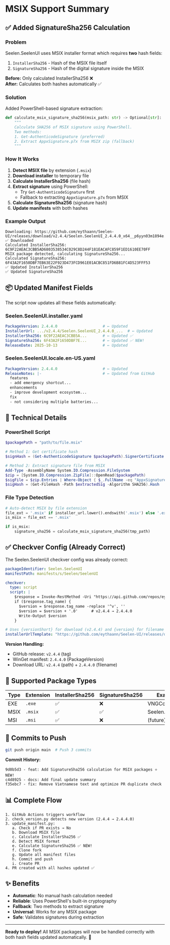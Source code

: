 # MSIX Support Summary

## ✅ Added SignatureSha256 Calculation

### Problem
Seelen.SeelenUI uses MSIX installer format which requires **two** hash fields:
1. `InstallerSha256` - Hash of the MSIX file itself
2. `SignatureSha256` - Hash of the digital signature inside the MSIX

**Before:** Only calculated InstallerSha256 ❌  
**After:** Calculates both hashes automatically ✅

### Solution

Added PowerShell-based signature extraction:

```python
def calculate_msix_signature_sha256(msix_path: str) -> Optional[str]:
    """
    Calculate SHA256 of MSIX signature using PowerShell.
    Two methods:
    1. Get-AuthenticodeSignature (preferred)
    2. Extract AppxSignature.p7x from MSIX zip (fallback)
    """
```

### How It Works

1. **Detect MSIX file** by extension (`.msix`)
2. **Download installer** to temporary file
3. **Calculate InstallerSha256** (file hash)
4. **Extract signature** using PowerShell:
   - Try `Get-AuthenticodeSignature` first
   - Fallback to extracting `AppxSignature.p7x` from MSIX
5. **Calculate SignatureSha256** (signature hash)
6. **Update manifests** with both hashes

### Example Output

```
Downloading: https://github.com/eythaann/Seelen-UI/releases/download/v2.4.4/Seelen.SeelenUI_2.4.4.0_x64__p6yyn03m1894e.Msix
✅ Downloaded
Calculated InstallerSha256: 6C9F22AEAC3CBB5AD6803538534C029C8D244F181EACAFC859F1ED1610EE70FF
MSIX package detected, calculating SignatureSha256...
Calculated SignatureSha256: 6F43A2F1650DBF7EB63E22F923D473FCD961E01ACBC851FD6B81FC4D523FFF53
✅ Updated InstallerSha256
✅ Updated SignatureSha256
```

## 📦 Updated Manifest Fields

The script now updates all these fields automatically:

### Seelen.SeelenUI.installer.yaml
```yaml
PackageVersion: 2.4.4.0                    # ← Updated
InstallerUrl: .../v2.4.4/Seelen.SeelenUI_2.4.4.0_...  # ← Updated
InstallerSha256: 6C9F22AEAC3CBB5A...       # ← Updated ✅
SignatureSha256: 6F43A2F1650DBF7E...       # ← Updated ✅ NEW!
ReleaseDate: 2025-10-13                    # ← Updated
```

### Seelen.SeelenUI.locale.en-US.yaml
```yaml
PackageVersion: 2.4.4.0                    # ← Updated
ReleaseNotes: |-                           # ← Updated from GitHub
  features
  - add emergency shortcut...
  enhancements
  - improve development ecosystem...
  fix
  - not considering multiple batteries...
```

## 🔧 Technical Details

### PowerShell Script
```powershell
$packagePath = "path/to/file.msix"

# Method 1: Get certificate hash
$signHash = (Get-AuthenticodeSignature $packagePath).SignerCertificate.GetCertHashString("SHA256")

# Method 2: Extract signature file from MSIX
Add-Type -AssemblyName System.IO.Compression.FileSystem
$zip = [System.IO.Compression.ZipFile]::OpenRead($packagePath)
$sigFile = $zip.Entries | Where-Object { $_.FullName -eq "AppxSignature.p7x" }
$sigHash = (Get-FileHash -Path $extractedSig -Algorithm SHA256).Hash
```

### File Type Detection
```python
# Auto-detect MSIX by file extension
file_ext = '.msix' if installer_url.lower().endswith('.msix') else '.exe'
is_msix = file_ext == '.msix'

if is_msix:
    signature_sha256 = calculate_msix_signature_sha256(tmp_path)
```

## ✅ Checkver Config (Already Correct)

The Seelen.SeelenUI checkver config was already correct:

```yaml
packageIdentifier: Seelen.SeelenUI
manifestPath: manifests/s/Seelen/SeelenUI

checkver:
  type: script
  script: |
    $response = Invoke-RestMethod -Uri "https://api.github.com/repos/eythaann/Seelen-UI/releases/latest"
    if ($response.tag_name) {
      $version = $response.tag_name -replace '^v', ''
      $version = $version + '.0'      # v2.4.4 → 2.4.4.0
      Write-Output $version
    }

# Uses {versionShort} for download (v2.4.4) and {version} for filename (2.4.4.0)
installerUrlTemplate: "https://github.com/eythaann/Seelen-UI/releases/download/v{versionShort}/Seelen.SeelenUI_{version}_x64__p6yyn03m1894e.Msix"
```

**Version Handling:**
- GitHub release: `v2.4.4` (tag)
- WinGet manifest: `2.4.4.0` (PackageVersion)
- Download URL: `v2.4.4` (path) + `2.4.4.0` (filename)

## 🎯 Supported Package Types

| Type | Extension | InstallerSha256 | SignatureSha256 | Example |
|------|-----------|----------------|----------------|---------|
| EXE | `.exe` | ✅ | ❌ | VNGCorp.Zalo |
| MSIX | `.msix` | ✅ | ✅ | Seelen.SeelenUI |
| MSI | `.msi` | ✅ | ❌ | (future) |

## 🚀 Commits to Push

```bash
git push origin main  # Push 3 commits
```

**Commit History:**
```
9d0b5d3 - feat: Add SignatureSha256 calculation for MSIX packages ⭐ NEW!
c4d8925 - docs: Add final update summary
f35ebc7 - fix: Remove Vietnamese text and optimize PR duplicate check
```

## 📊 Complete Flow

```
1. GitHub Actions triggers workflow
2. check_version.py detects new version (2.4.4 → 2.4.4.0)
3. update_manifest.py:
   a. Check if PR exists → No
   b. Download MSIX file
   c. Calculate InstallerSha256 ✅
   d. Detect MSIX format
   e. Calculate SignatureSha256 ✅ NEW!
   f. Clone fork
   g. Update all manifest files
   h. Commit and push
   i. Create PR
4. PR created with all hashes updated ✅
```

## ✨ Benefits

- **Automatic**: No manual hash calculation needed
- **Reliable**: Uses PowerShell's built-in cryptography
- **Fallback**: Two methods to extract signature
- **Universal**: Works for any MSIX package
- **Safe**: Validates signatures during extraction

---

**Ready to deploy!** All MSIX packages will now be handled correctly with both hash fields updated automatically. 🎉
